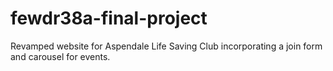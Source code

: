 # fewdr38a-final-project
Revamped website for Aspendale Life Saving Club incorporating a join form and carousel for events.
